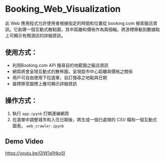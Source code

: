 # Booking_Web_Visualization
此 Web 應用程式允許使用者根據指定的時間和位置從 booking.com 檢索飯店資訊。它創建一個互動式散點圖，其中距離和價格作為兩個軸。將游標移動到數據點上可顯示有關酒店的詳細資訊。

## 使用方式：
- 利用Booking.com API 搜尋目的地範圍之飯店資訊
- 網頁將會呈現互動式的散佈圖，呈現距市中心距離與價格之關係
- 用戶可自由使用下拉選單，自訂搜尋之地點與日期
- 屬標移至圖標上層可顯示詳細資訊

## 操作方式：
1. 執行 `app.ipynb` 打開連線網頁
2. 在選單中調整城市和入住日期後，將生成一個已處理的 CSV 檔和一個互動式圖表。 `web_crawler.ipynb`

## Demo Video
 https://youtu.be/OIW1a1Hkx5I
